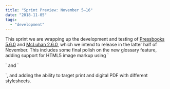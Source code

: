 ```yaml
---
title: "Sprint Preview: November 5–16"
date: "2018-11-05"
tags: 
  - "development"
---
```


This sprint we are wrapping up the development and testing of [Pressbooks 5.6.0](https://github.com/pressbooks/pressbooks/projects/31) and [McLuhan 2.6.0](https://github.com/pressbooks/pressbooks-book/projects/12), which we intend to release in the latter half of November. This includes some final polish on the new glossary feature, adding support for HTML5 image markup using \`

\` and \`

\`, and adding the ability to target print and digital PDF with different stylesheets.
